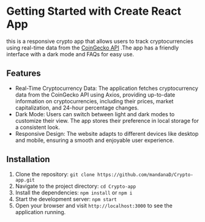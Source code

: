 # Getting Started with Create React App
this is a responsive crypto app that allows users to track cryptocurrencies using real-time data from the [CoinGecko API](https://www.coingecko.com/) .The app has a friendly interface with a dark mode and FAQs for easy use.
## Features
- Real-Time Cryptocurrency Data: The application fetches cryptocurrency data from the CoinGecko API using Axios, providing up-to-date information on cryptocurrencies, including their prices, market capitalization, and 24-hour percentage changes.
- Dark Mode: Users can switch between light and dark modes to customize their view. The app stores their preference in local storage for a consistent look.
- Responsive Design: The website adapts to different devices like desktop and mobile, ensuring a smooth and enjoyable user experience.
## Installation
1. Clone the repository: `git clone https://github.com/mandanaD/Crypto-app.git`
2. Navigate to the project directory: `cd Crypto-app`
3. Install the dependencies: `npm install` or `npm i`
4. Start the development server: `npm start`
5. Open your browser and visit `http://localhost:3000` to see the application running.